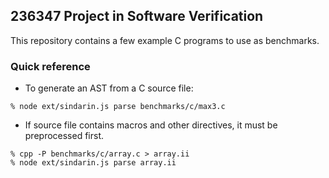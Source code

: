 ## 236347 Project in Software Verification

This repository contains a few example C programs to use as benchmarks.

### Quick reference

 * To generate an AST from a C source file:
```
% node ext/sindarin.js parse benchmarks/c/max3.c
```

 * If source file contains macros and other directives, it must
   be preprocessed first.
```
% cpp -P benchmarks/c/array.c > array.ii
% node ext/sindarin.js parse array.ii
```
